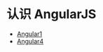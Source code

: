# 认识 AngularJS
- [Angular1](https://github.com/dk-lan/angularjs-course/tree/master/Angular4)
- [Angular4](https://github.com/dk-lan/angularjs-course/tree/master/AngularJS1) 